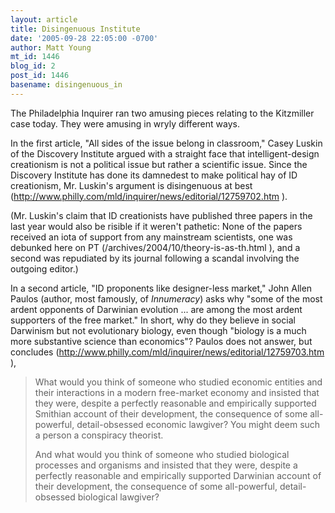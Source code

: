 ```yaml
---
layout: article
title: Disingenuous Institute
date: '2005-09-28 22:05:00 -0700'
author: Matt Young
mt_id: 1446
blog_id: 2
post_id: 1446
basename: disingenuous_in
---
```

The Philadelphia Inquirer ran two amusing pieces relating to the Kitzmiller case today.  They were amusing in wryly different ways.

In the first article, "All sides of the issue belong in classroom," Casey Luskin of the Discovery Institute argued with a straight face that intelligent-design creationism is not a political issue but rather a scientific issue.  Since the Discovery Institute has done its damnedest to make political hay of ID creationism, Mr. Luskin's argument is disingenuous at best  (http://www.philly.com/mld/inquirer/news/editorial/12759702.htm ).

(Mr. Luskin's claim that ID creationists have published three papers in the last year would also be risible if it weren't pathetic: None of the papers received an iota of support from any mainstream scientists, one was debunked here on PT (/archives/2004/10/theory-is-as-th.html ), and a second was repudiated by its journal following a scandal involving the outgoing editor.)

In a second article, "ID proponents like designer-less market," John Allen Paulos (author, most famously, of _Innumeracy_) asks why "some of the most ardent opponents of Darwinian evolution ... are among the most ardent supporters of the free market."  In short, why do they believe in social Darwinism but not evolutionary biology, even though "biology is a much more substantive science than economics"?  Paulos does not answer, but concludes (http://www.philly.com/mld/inquirer/news/editorial/12759703.htm ),

> What would you think of someone who studied economic entities and their interactions in a modern free-market economy and insisted that they were, despite a perfectly reasonable and empirically supported Smithian account of their development, the consequence of some all-powerful, detail-obsessed economic lawgiver? You might deem such a person a conspiracy theorist.
> 
> And what would you think of someone who studied biological processes and organisms and insisted that they were, despite a perfectly reasonable and empirically supported Darwinian account of their development, the consequence of some all-powerful, detail-obsessed biological lawgiver?
